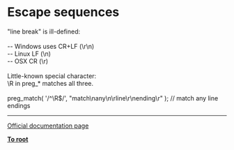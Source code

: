 # Escape sequences



"line break" is ill-defined:<br><br> -- Windows uses CR+LF (\r\n)<br> -- Linux LF (\n)<br> -- OSX CR (\r)<br><br>Little-known special character:<br>\R in preg_* matches all three.<br><br>preg_match( &apos;/^\R$/&apos;, "match\nany\\n\rline\r\nending\r" ); // match any line endings  

---

[Official documentation page](https://www.php.net/manual/en/regexp.reference.escape.php)

**[To root](/README.md)**